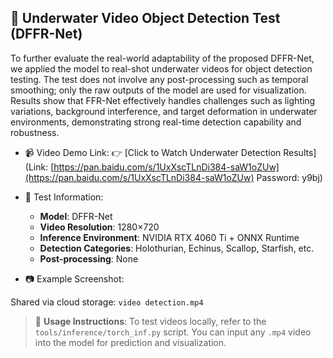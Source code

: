 ## 🎥 Underwater Video Object Detection Test (DFFR-Net)

To further evaluate the real-world adaptability of the proposed DFFR-Net, we applied the model to real-shot underwater videos for object detection testing. The test does not involve any post-processing such as temporal smoothing; only the raw outputs of the model are used for visualization. Results show that FFR-Net effectively handles challenges such as lighting variations, background interference, and target deformation in underwater environments, demonstrating strong real-time detection capability and robustness.

* 📹 Video Demo Link:
  👉 \[Click to Watch Underwater Detection Results]\(Link: [https://pan.baidu.com/s/1UxXscTLnDi384-saW1oZUw](https://pan.baidu.com/s/1UxXscTLnDi384-saW1oZUw) Password: y9bj)

* 📌 Test Information:

  * **Model**: DFFR-Net
  * **Video Resolution**: 1280×720
  * **Inference Environment**: NVIDIA RTX 4060 Ti + ONNX Runtime
  * **Detection Categories**: Holothurian, Echinus, Scallop, Starfish, etc.
  * **Post-processing**: None

* 📷 Example Screenshot:

Shared via cloud storage: `video detection.mp4`

> 🔧 **Usage Instructions**:
> To test videos locally, refer to the `tools/inference/torch_inf.py` script. You can input any `.mp4` video into the model for prediction and visualization.

